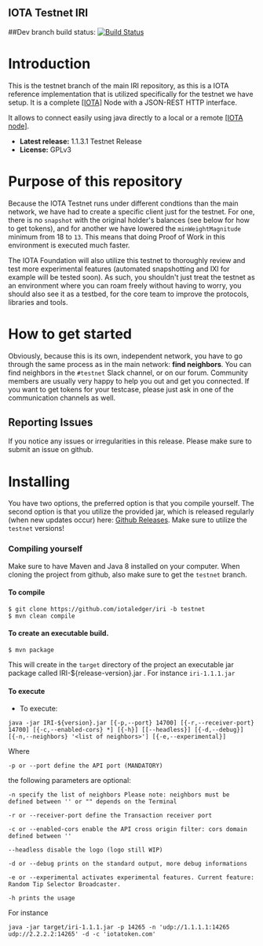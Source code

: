 ## IOTA Testnet IRI

##Dev branch build status: 
[![Build Status](https://travis-ci.org/iotaledger/iri.svg?branch=master)](https://travis-ci.org/iotaledger/iri)

# Introduction

This is the testnet branch of the main IRI repository, as this is a IOTA reference implementation that is utilized specifically for the testnet we have setup. It is a complete [[IOTA]](http://www.iotatoken.com/) Node with a JSON-REST HTTP interface.

It allows to connect easily using java directly to a local or a remote [[IOTA node]](https://iota.readme.io/docs/syncing-to-the-network).

* **Latest release:** 1.1.3.1 Testnet Release
* **License:** GPLv3

# Purpose of this repository

Because the IOTA Testnet runs under different condtions than the main network, we have had to create a specific client just for the testnet. For one, there is no `snapshot` with the original holder's balances (see below for how to get tokens), and for another we have lowered the `minWeightMagnitude` minimum from 18 to `13`. This means that doing Proof of Work in this environment is executed much faster.

The IOTA Foundation will also utilize this testnet to thoroughly review and test more experimental features (automated snapshotting and IXI for example will be tested soon). As such, you shouldn't just treat the testnet as an environment where you can roam freely without having to worry, you should also see it as a testbed, for the core team to improve the protocols, libraries and tools.

# How to get started

Obviously, because this is its own, independent network, you have to go through the same process as in the main network: **find neighbors**. You can find neighbors in the `#testnet` Slack channel, or on our forum. Community members are usually very happy to help you out and get you connected. If you want to get tokens for your testcase, please just ask in one of the communication channels as well.

## Reporting Issues

If you notice any issues or irregularities in this release. Please make sure to submit an issue on github.


# Installing

You have two options, the preferred option is that you compile yourself. The second option is that you utilize the provided jar, which is released regularly (when new updates occur) here: [Github Releases](https://github.com/iotaledger/iri/releases). Make sure to utilize the `testnet` versions!


### Compiling yourself  

Make sure to have Maven and Java 8 installed on your computer. When cloning the project from github, also make sure to get the `testnet` branch.

#### To compile
```
$ git clone https://github.com/iotaledger/iri -b testnet
$ mvn clean compile
```

#### To create an executable build.

```
$ mvn package
```

This will create in the `target` directory of the project an executable jar package called IRI-${release-version}.jar . For instance `iri-1.1.1.jar`

#### To execute

* To execute:

`java -jar IRI-${version}.jar [{-p,--port} 14700] [{-r,--receiver-port} 14700] [{-c,--enabled-cors} *] [{-h}] [[--headless}] [{-d,--debug}] [{-n,--neighbors} '<list of neighbors>'] [{-e,--experimental}]`

Where

`-p or --port define the API port (MANDATORY)`

the following parameters are optional:

`-n specify the list of neighbors Please note: neighbors must be defined between '' or "" depends on the Terminal`

`-r or --receiver-port define the Transaction receiver port`

`-c or --enabled-cors enable the API cross origin filter: cors domain defined between ''`

`--headless disable the logo (logo still WIP)`

`-d or --debug prints on the standard output, more debug informations`

`-e or --experimental activates experimental features. Current feature: Random Tip Selector Broadcaster.`

`-h prints the usage`
 
For instance

`java -jar target/iri-1.1.1.jar -p 14265 -n 'udp://1.1.1.1:14265 udp://2.2.2.2:14265' -d -c 'iotatoken.com'`

